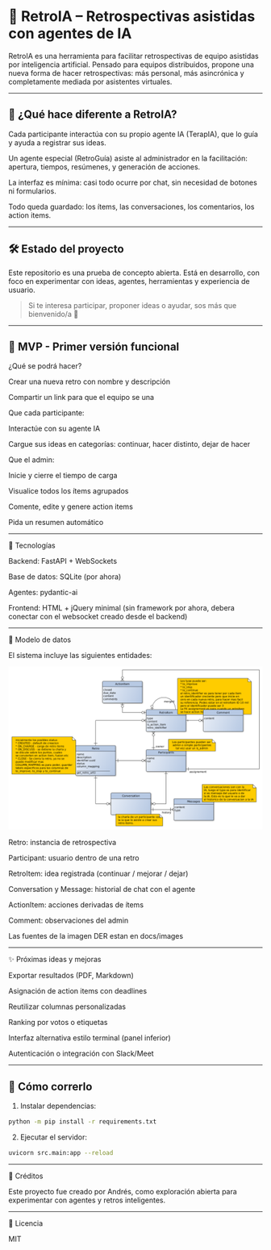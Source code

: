 # 🧠 RetroIA – Retrospectivas asistidas con agentes de IA

RetroIA es una herramienta para facilitar retrospectivas de equipo asistidas por inteligencia artificial. Pensado para equipos distribuidos, propone una nueva forma de hacer retrospectivas: más personal, más asincrónica y completamente mediada por asistentes virtuales.



---

## 🚀 ¿Qué hace diferente a RetroIA?

Cada participante interactúa con su propio agente IA (TerapIA), que lo guía y ayuda a registrar sus ideas.

Un agente especial (RetroGuía) asiste al administrador en la facilitación: apertura, tiempos, resúmenes, y generación de acciones.

La interfaz es mínima: casi todo ocurre por chat, sin necesidad de botones ni formularios.

Todo queda guardado: los ítems, las conversaciones, los comentarios, los action items.



---

## 🛠 Estado del proyecto

Este repositorio es una prueba de concepto abierta. Está en desarrollo, con foco en experimentar con ideas, agentes, herramientas y experiencia de usuario.

> Si te interesa participar, proponer ideas o ayudar, sos más que bienvenido/a 🤝




---

## 🔪 MVP - Primer versión funcional

¿Qué se podrá hacer?

Crear una nueva retro con nombre y descripción

Compartir un link para que el equipo se una

Que cada participante:

Interactúe con su agente IA

Cargue sus ideas en categorías: continuar, hacer distinto, dejar de hacer


Que el admin:

Inicie y cierre el tiempo de carga

Visualice todos los ítems agrupados

Comente, edite y genere action items

Pida un resumen automático




---

🧱 Tecnologías

Backend: FastAPI + WebSockets

Base de datos: SQLite (por ahora)

Agentes: pydantic-ai

Frontend: HTML + jQuery minimal (sin framework por ahora, debera conectar con el websocket creado desde el backend)



---

📆 Modelo de datos

El sistema incluye las siguientes entidades:

![DER](docs/images/DER.png "Modelos RetroIA")


Retro: instancia de retrospectiva

Participant: usuario dentro de una retro

RetroItem: idea registrada (continuar / mejorar / dejar)

Conversation y Message: historial de chat con el agente

ActionItem: acciones derivadas de ítems

Comment: observaciones del admin


Las fuentes de la imagen DER estan en docs/images


---

✨ Próximas ideas y mejoras

Exportar resultados (PDF, Markdown)

Asignación de action items con deadlines

Reutilizar columnas personalizadas

Ranking por votos o etiquetas

Interfaz alternativa estilo terminal (panel inferior)

Autenticación o integración con Slack/Meet



---

## 🧪 Cómo correrlo

1. Instalar dependencias:

```bash
python -m pip install -r requirements.txt
```

2. Ejecutar el servidor:

```bash
uvicorn src.main:app --reload
```


---

🧠 Créditos

Este proyecto fue creado por Andrés, como exploración abierta para experimentar con agentes y retros inteligentes.


---

📜 Licencia

MIT

